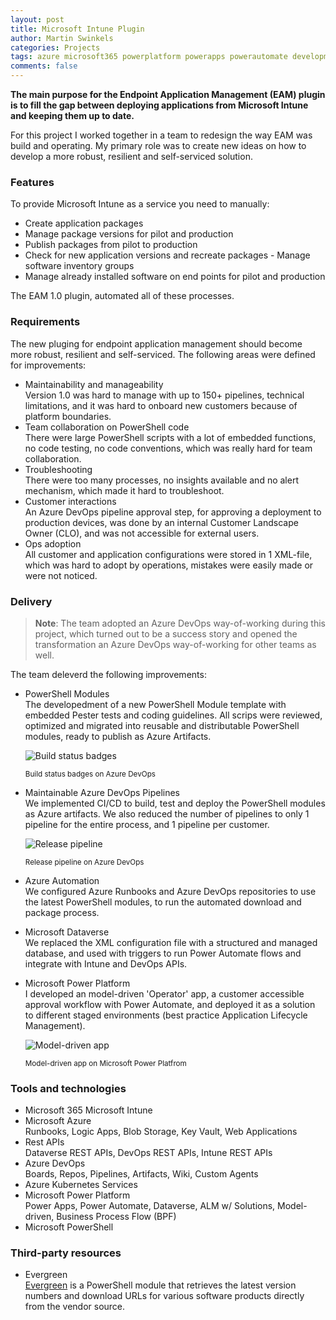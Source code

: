 ```yaml
---
layout: post
title: Microsoft Intune Plugin
author: Martin Swinkels
categories: Projects
tags: azure microsoft365 powerplatform powerapps powerautomate development
comments: false
---
```


**The main purpose for the Endpoint Application Management (EAM) plugin is to fill the gap between deploying applications from Microsoft Intune and keeping them up to date.**

For this project I worked together in a team to redesign the way EAM was build and operating. My primary role was to create new ideas on how to develop a more robust, resilient and self-serviced solution.

### Features

To provide Microsoft Intune as a service you need to manually:

- Create application packages
- Manage package versions for pilot and production
- Publish packages from pilot to production​
- Check for new application versions and recreate packages
​- Manage software inventory groups​
- Manage already installed software on end points for pilot and production

The EAM 1.0 plugin, automated all of these processes.

### Requirements

The new pluging for endpoint application management should become more robust, resilient and self-serviced. The following areas were defined for improvements:

- Maintainability and manageability​  
  Version 1.0 was hard to manage with up to 150+ pipelines, technical limitations, and it was hard to onboard new customers​ because of platform boundaries.
- Team collaboration on PowerShell code​  
  There were large PowerShell scripts with a lot of embedded functions, no code testing, no code conventions​, which was really hard for team collaboration.
- Troubleshooting​  
  There were too many processes, no insights available and no alert mechanism​, which made it hard to troubleshoot.
- Customer interactions  
  An Azure DevOps pipeline approval step, for approving a deployment to production devices, was done by an internal Customer Landscape Owner (CLO)​, and was not accessible for external users.
- Ops adoption​  
  All customer and application configurations were stored in 1 XML-file, which was hard to adopt by operations, mistakes were easily made or were not noticed.

### Delivery

> **Note**: The team adopted an Azure DevOps way-of-working during this project, which turned out to be a success story and opened the transformation an Azure DevOps way-of-working for other teams as well.

The team deleverd the following improvements:

- PowerShell Modules​  
  The developedment of a new PowerShell Module template with embedded Pester tests and coding guidelines. All scrips were reviewed, optimized and migrated into reusable and distributable PowerShell modules​, ready to publish as Azure Artifacts.

  <img alt="Build status badges" src="https://msc365.eu/assets/img/posts-intune-plugin-build-status-badges.png"/>

  <small>Build status badges on Azure DevOps</small>

- Maintainable Azure DevOps Pipelines​  
  We implemented CI/CD to build, test and deploy the PowerShell modules as Azure artifacts​. We also reduced the number of pipelines to only 1 pipeline for the entire process, and 1 pipeline per customer.

  <img alt="Release pipeline" src="https://msc365.eu/assets/img/posts-intune-plugin-ado-release-pipeline.png"/>

  <small>Release pipeline on Azure DevOps</small>

- Azure Automation​  
  We configured Azure Runbooks and Azure DevOps repositories to use the latest PowerShell modules​, to run the automated download and package process.
- Microsoft Dataverse​  
  We replaced the XML configuration file with a structured and managed database, and used with triggers to run Power Automate flows and integrate with Intune and DevOps APIs.
- Microsoft Power Platform​  
  I developed an model-driven 'Operator' app, a customer accessible approval workflow with Power Automate, and deployed it as a solution to different staged environments (best practice Application Lifecycle Management).

  <img alt="Model-driven app" src="https://msc365.eu/assets/img/posts-intune-plugin-model-driven-app.png"/>

  <small>Model-driven app on Microsoft Power Platfrom</small>

### Tools and technologies

- Microsoft 365
  Microsoft Intune
- Microsoft Azure  
  Runbooks, Logic Apps, Blob Storage, Key Vault, Web Applications
- Rest APIs  
  Dataverse REST APIs, DevOps REST APIs, Intune REST APIs
- Azure DevOps  
  Boards, Repos, Pipelines, Artifacts, Wiki, Custom Agents
- Azure Kubernetes Services
- Microsoft Power Platform  
  Power Apps, Power Automate, Dataverse, ALM w/ Solutions, Model-driven, Business Process Flow (BPF)
- Microsoft PowerShell

### Third-party resources

- Evergreen  
  [Evergreen](https://www.powershellgallery.com/packages/Evergreen) is a PowerShell module that retrieves the latest version numbers and download URLs for various software products directly from the vendor source.
